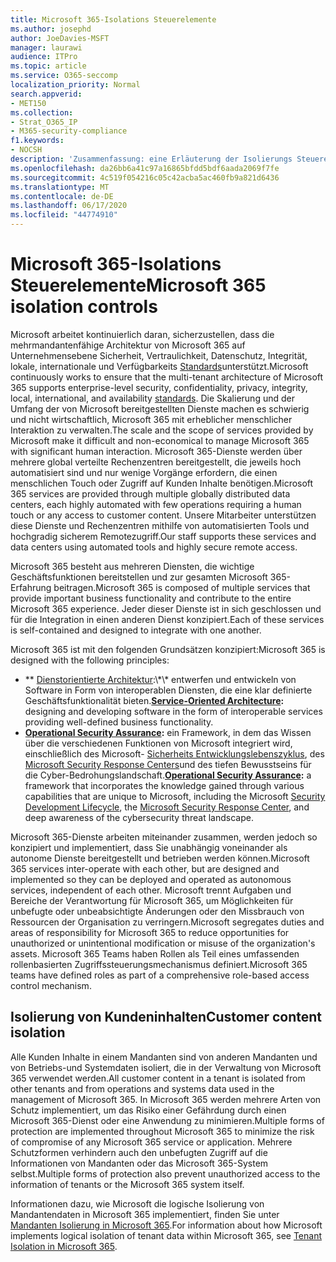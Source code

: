```yaml
---
title: Microsoft 365-Isolations Steuerelemente
ms.author: josephd
author: JoeDavies-MSFT
manager: laurawi
audience: ITPro
ms.topic: article
ms.service: O365-seccomp
localization_priority: Normal
search.appverid:
- MET150
ms.collection:
- Strat_O365_IP
- M365-security-compliance
f1.keywords:
- NOCSH
description: 'Zusammenfassung: eine Erläuterung der Isolierungs Steuerelemente in Microsoft 365.'
ms.openlocfilehash: da26bb6a41c97a16865bfdd5bdf6aada2069f7fe
ms.sourcegitcommit: 4c519f054216c05c42acba5ac460fb9a821d6436
ms.translationtype: MT
ms.contentlocale: de-DE
ms.lasthandoff: 06/17/2020
ms.locfileid: "44774910"
---
```

# <a name="microsoft-365-isolation-controls"></a><span data-ttu-id="1348c-103">Microsoft 365-Isolations Steuerelemente</span><span class="sxs-lookup"><span data-stu-id="1348c-103">Microsoft 365 isolation controls</span></span> 

<span data-ttu-id="1348c-104">Microsoft arbeitet kontinuierlich daran, sicherzustellen, dass die mehrmandantenfähige Architektur von Microsoft 365 auf Unternehmensebene Sicherheit, Vertraulichkeit, Datenschutz, Integrität, lokale, internationale und Verfügbarkeits [Standards](https://www.microsoft.com/TrustCenter/Compliance?service=Office#Icons)unterstützt.</span><span class="sxs-lookup"><span data-stu-id="1348c-104">Microsoft continuously works to ensure that the multi-tenant architecture of Microsoft 365 supports enterprise-level security, confidentiality, privacy, integrity, local, international, and availability [standards](https://www.microsoft.com/TrustCenter/Compliance?service=Office#Icons).</span></span> <span data-ttu-id="1348c-105">Die Skalierung und der Umfang der von Microsoft bereitgestellten Dienste machen es schwierig und nicht wirtschaftlich, Microsoft 365 mit erheblicher menschlicher Interaktion zu verwalten.</span><span class="sxs-lookup"><span data-stu-id="1348c-105">The scale and the scope of services provided by Microsoft make it difficult and non-economical to manage Microsoft 365 with significant human interaction.</span></span> <span data-ttu-id="1348c-106">Microsoft 365-Dienste werden über mehrere global verteilte Rechenzentren bereitgestellt, die jeweils hoch automatisiert sind und nur wenige Vorgänge erfordern, die einen menschlichen Touch oder Zugriff auf Kunden Inhalte benötigen.</span><span class="sxs-lookup"><span data-stu-id="1348c-106">Microsoft 365 services are provided through multiple globally distributed data centers, each highly automated with few operations requiring a human touch or any access to customer content.</span></span> <span data-ttu-id="1348c-107">Unsere Mitarbeiter unterstützen diese Dienste und Rechenzentren mithilfe von automatisierten Tools und hochgradig sicherem Remotezugriff.</span><span class="sxs-lookup"><span data-stu-id="1348c-107">Our staff supports these services and data centers using automated tools and highly secure remote access.</span></span> 

<span data-ttu-id="1348c-108">Microsoft 365 besteht aus mehreren Diensten, die wichtige Geschäftsfunktionen bereitstellen und zur gesamten Microsoft 365-Erfahrung beitragen.</span><span class="sxs-lookup"><span data-stu-id="1348c-108">Microsoft 365 is composed of multiple services that provide important business functionality and contribute to the entire Microsoft 365 experience.</span></span> <span data-ttu-id="1348c-109">Jeder dieser Dienste ist in sich geschlossen und für die Integration in einen anderen Dienst konzipiert.</span><span class="sxs-lookup"><span data-stu-id="1348c-109">Each of these services is self-contained and designed to integrate with one another.</span></span>

<span data-ttu-id="1348c-110">Microsoft 365 ist mit den folgenden Grundsätzen konzipiert:</span><span class="sxs-lookup"><span data-stu-id="1348c-110">Microsoft 365 is designed with the following principles:</span></span>

 - <span data-ttu-id="1348c-111">\*\* [Dienstorientierte Architektur](https://docs.microsoft.com/previous-versions/aa480021(v=msdn.10)):\*\* entwerfen und entwickeln von Software in Form von interoperablen Diensten, die eine klar definierte Geschäftsfunktionalität bieten.</span><span class="sxs-lookup"><span data-stu-id="1348c-111">**[Service-Oriented Architecture](https://docs.microsoft.com/previous-versions/aa480021(v=msdn.10)):** designing and developing software in the form of interoperable services providing well-defined business functionality.</span></span>
 - <span data-ttu-id="1348c-112">**[Operational Security Assurance](https://www.microsoft.com/download/details.aspx?id=40872):** ein Framework, in dem das Wissen über die verschiedenen Funktionen von Microsoft integriert wird, einschließlich des Microsoft- [Sicherheits Entwicklungslebenszyklus](https://www.microsoft.com/sdl/default.aspx), des [Microsoft Security Response Centers](https://technet.microsoft.com/library/dn440717.aspx)und des tiefen Bewusstseins für die Cyber-Bedrohungslandschaft.</span><span class="sxs-lookup"><span data-stu-id="1348c-112">**[Operational Security Assurance](https://www.microsoft.com/download/details.aspx?id=40872):** a framework that incorporates the knowledge gained through various capabilities that are unique to Microsoft, including the Microsoft [Security Development Lifecycle](https://www.microsoft.com/sdl/default.aspx), the [Microsoft Security Response Center](https://technet.microsoft.com/library/dn440717.aspx), and deep awareness of the cybersecurity threat landscape.</span></span>

<span data-ttu-id="1348c-113">Microsoft 365-Dienste arbeiten miteinander zusammen, werden jedoch so konzipiert und implementiert, dass Sie unabhängig voneinander als autonome Dienste bereitgestellt und betrieben werden können.</span><span class="sxs-lookup"><span data-stu-id="1348c-113">Microsoft 365 services inter-operate with each other, but are designed and implemented so they can be deployed and operated as autonomous services, independent of each other.</span></span> <span data-ttu-id="1348c-114">Microsoft trennt Aufgaben und Bereiche der Verantwortung für Microsoft 365, um Möglichkeiten für unbefugte oder unbeabsichtigte Änderungen oder den Missbrauch von Ressourcen der Organisation zu verringern.</span><span class="sxs-lookup"><span data-stu-id="1348c-114">Microsoft segregates duties and areas of responsibility for Microsoft 365 to reduce opportunities for unauthorized or unintentional modification or misuse of the organization's assets.</span></span> <span data-ttu-id="1348c-115">Microsoft 365 Teams haben Rollen als Teil eines umfassenden rollenbasierten Zugriffssteuerungsmechanismus definiert.</span><span class="sxs-lookup"><span data-stu-id="1348c-115">Microsoft 365 teams have defined roles as part of a comprehensive role-based access control mechanism.</span></span>

## <a name="customer-content-isolation"></a><span data-ttu-id="1348c-116">Isolierung von Kundeninhalten</span><span class="sxs-lookup"><span data-stu-id="1348c-116">Customer content isolation</span></span>

<span data-ttu-id="1348c-117">Alle Kunden Inhalte in einem Mandanten sind von anderen Mandanten und von Betriebs-und Systemdaten isoliert, die in der Verwaltung von Microsoft 365 verwendet werden.</span><span class="sxs-lookup"><span data-stu-id="1348c-117">All customer content in a tenant is isolated from other tenants and from operations and systems data used in the management of Microsoft 365.</span></span> <span data-ttu-id="1348c-118">In Microsoft 365 werden mehrere Arten von Schutz implementiert, um das Risiko einer Gefährdung durch einen Microsoft 365-Dienst oder eine Anwendung zu minimieren.</span><span class="sxs-lookup"><span data-stu-id="1348c-118">Multiple forms of protection are implemented throughout Microsoft 365 to minimize the risk of compromise of any Microsoft 365 service or application.</span></span> <span data-ttu-id="1348c-119">Mehrere Schutzformen verhindern auch den unbefugten Zugriff auf die Informationen von Mandanten oder das Microsoft 365-System selbst.</span><span class="sxs-lookup"><span data-stu-id="1348c-119">Multiple forms of protection also prevent unauthorized access to the information of tenants or the Microsoft 365 system itself.</span></span>

<span data-ttu-id="1348c-120">Informationen dazu, wie Microsoft die logische Isolierung von Mandantendaten in Microsoft 365 implementiert, finden Sie unter [Mandanten Isolierung in Microsoft 365](office-365-tenant-isolation-overview.md).</span><span class="sxs-lookup"><span data-stu-id="1348c-120">For information about how Microsoft implements logical isolation of tenant data within Microsoft 365, see [Tenant Isolation in Microsoft 365](office-365-tenant-isolation-overview.md).</span></span>
